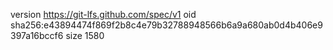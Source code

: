 version https://git-lfs.github.com/spec/v1
oid sha256:e43894474f869f2b8c4e79b32788948566b6a9a680ab0d4b406e9397a16bccf6
size 1580
